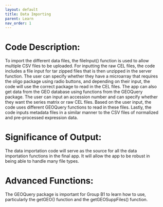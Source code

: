 ```yaml
---
layout: default
title: Data Importing
parent: Learn
nav_order: 1
---
```


# Code Description:
To import the different data files, the fileInput() function is used to allow multiple CSV files to be uploaded. For inputting the raw CEL files, the code includes a file input for tar zipped files that is then unzipped in the server function. The user can specify whether they have a microarray that requires the oligo package using radio buttons, and depending on their input, the code will use the correct package to read in the CEL files. The app can also get data from the GEO database using functions from the GEOQuery package. The user can input an accession number and can specify whether they want the series matrix or raw CEL files. Based on the user input, the code uses different GEOQuery functions to read in these files. Lastly, the code inputs metadata files in a similar manner to the CSV files of normalized and pre-processed expression data.

# Significance of Output: 
The data importation code will serve as the source for all the data importation functions in the final app. It will allow the app to be robust in being able to handle many file types.

# Advanced Functions: 
The GEOQuery package is important for Group B1 to learn how to use, particularly the getGEO() function and the getGEOSuppFiles() function.

